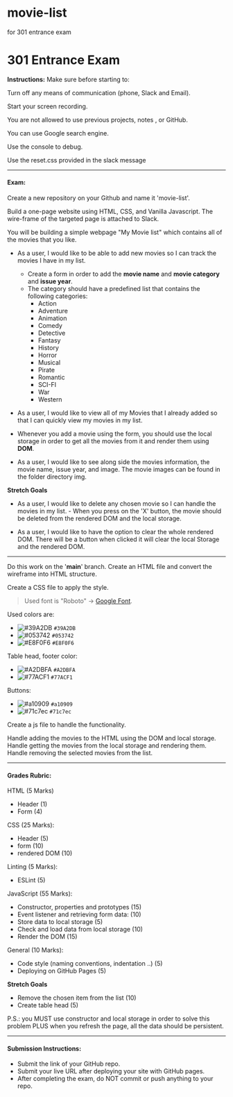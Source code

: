 # movie-list
for 301 entrance exam 

# 301 Entrance Exam

**Instructions:**
Make sure before starting to:

Turn off any means of communication (phone, Slack and Email).

Start your screen recording.

You are not allowed to use previous projects, notes , or GitHub.

You can use Google search engine.

Use the console to debug.

Use the reset.css provided in the slack message

******************************************************

#### Exam:
Create a new repository on your Github and name it 'movie-list'.

Build a one-page website using HTML, CSS, and Vanilla Javascript. The wire-frame of the targeted page is attached to Slack.

You will be building a simple webpage "My Movie list" which contains all of the movies that you like.

- As a user, I would like to be able to add new movies so I can track the movies I have in my list. 
    - Create a form in order to add the **movie name** and **movie category** and **issue year**. 
    - The category should have a predefined list that contains the following categories: 
        - Action
        - Adventure
        - Animation
        - Comedy
        - Detective
        - Fantasy
        - History
        - Horror
        - Musical
        - Pirate
        - Romantic
        - SCI-FI
        - War
        - Western

- As a user, I would like to view all of my Movies that I already added so that I can quickly view my movies in my list. 
- Whenever you add a movie using the form, you should use the local storage in order to get all the movies from it and render them using **DOM**.
- As a user, I would like to see along side the movies information, the movie name, issue year, and image. The movie images can be found in the folder directory img.

**Stretch Goals**
- As a user, I would like to delete any chosen movie so I can handle the movies in my list. - When you press on the 'X' button, the movie should be deleted from the rendered DOM and the local storage.

- As a user, I would like to have the option to clear the whole rendered DOM. There will be a button when clicked it will clear the local Storage and the rendered DOM.

******************************************************
Do this work on the '**main**' branch.
Create an HTML file and convert the wireframe into HTML structure.

Create a CSS file to apply the style.

> Used font is "Roboto" -> [Google Font](https://fonts.google.com/).

Used colors are: 
- ![#39A2DB](https://via.placeholder.com/15/39A2DB/000000?text=+) `#39A2DB`
- ![#053742](https://via.placeholder.com/15/053742/000000?text=+) `#053742`
- ![#E8F0F6](https://via.placeholder.com/15/E8F0F6/000000?text=+) `#E8F0F6`

Table head, footer color:
- ![#A2DBFA](https://via.placeholder.com/15/A2DBFA/000000?text=+) `#A2DBFA`
- ![#77ACF1](https://via.placeholder.com/15/77ACF1/000000?text=+) `#77ACF1`

Buttons:
- ![#a10909](https://via.placeholder.com/15/a10909/000000?text=+) `#a10909`
- ![#71c7ec](https://via.placeholder.com/15/71c7ec/000000?text=+) `#71c7ec`

Create a js file to handle the functionality.

Handle adding the movies to the HTML using the DOM and local storage.
Handle getting the movies from the local storage and rendering them.
Handle removing the selected movies from the list.

******************************************************

#### Grades Rubric:
HTML (5 Marks) 
- Header (1)
- Form (4)

CSS (25 Marks): 
- Header (5) 
- form (10) 
- rendered DOM (10)

Linting (5 Marks):
- ESLint (5)

JavaScript (55 Marks): 
- Constructor, properties and prototypes (15)
- Event listener and retrieving form data: (10)
- Store data to local storage (5)
- Check and load data from local storage (10)
- Render the DOM (15) 

General (10 Marks):
- Code style (naming conventions, indentation ..) (5)
- Deploying on GitHub Pages (5)

**Stretch Goals** 
- Remove the chosen item from the list (10)
- Create table head (5)

P.S.: you MUST use constructor and local storage in order to solve this problem PLUS when you refresh the page, all the data should be persistent.

******************************************************

#### Submission Instructions:
- Submit the link of your GitHub repo.
- Submit your live URL after deploying your site with GitHub pages.
- After completing the exam, do NOT commit or push anything to your repo.
